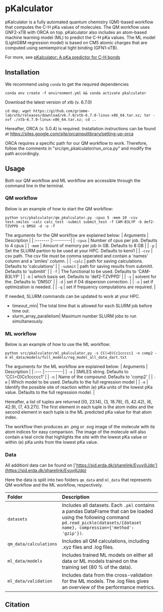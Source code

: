# pKalculator
pKalculator is a fully automated quantum chemistry (QM)-based workflow that computes the C-H pKa values of molecules. The QM workflow uses GNF2-xTB with ORCA on top.
pKalculator also includes an atom-based machine learning model (ML) to predict the C-H pKa values. The ML model (LightGBM regression model) is based on CM5 atomic charges that are computed using semiempirical tight binding (GFN1-xTB). 

For more, see [pKalculator: A pKa predictor for C-H bonds](https://www.google.com)

## Installation
We recommend using `conda` to get the required dependencies

    conda env create -f environment.yml && conda activate pkalculator

Download the latest version of xtb (v. 6.7.0)

    cd dep; wget https://github.com/grimme-lab/xtb/releases/download/v6.7.0/xtb-6.7.0-linux-x86_64.tar.xz; tar -xvf ./xtb-6.7.0-linux-x86_64.tar.xz; cd ..


Hereafter, ORCA (v. 5.0.4) is required. Installation instructions can be found at https://sites.google.com/site/orcainputlibrary/setting-up-orca

ORCA requires a specific path for our QM workflow to work. Therefore, follow the comments in "src/qm_pkalculator/run_orca.py" and modify the path accordingly.

## Usage
Both our QM workflow and ML workflow are accessible through the command line in the terminal.

### QM workflow
Below is an example of how to start the QM workflow:

    python src/pkalculator/qm_pkalculator.py -cpus 5 -mem 10 -csv test.smiles -calc calc_test -submit submit_test -f CAM-B3LYP -b def2-TZVPPD -s DMSO -d -o -f

The arguments for the QM workflow are explained below:
| Arguments    | Description | 
| :------- |:---------|
| `-cpus` | Number of cpus per job. Defaults to 4 cpus |
| `-mem` | Amount of memory per job in GB. Defaults to 8 GB |
| `-p` | Set the SLURM partion to be used at your HPC. Defaults to kemi1 |
| `-csv` | csv path. The csv file must be comma seperated and contain a 'names' column and a 'smiles' column. |
| `-calc` | path for saving calculations. Defaults to 'calculations' |
| `-submit` | path for saving results from submitit. Defaults to 'submitit' |
| `-f` | The functional to be used. Defaults to 'CAM-B3LYP' |
| `-b` | which basis set. Defaults to 'def2-TZVPPD' |
| `-s` | solvent for the. Defaults to 'DMSO' |
| `-d` | set if D4 dispersion correction. |
| `-o` | set if optimization is needed. |
| `-q` | set if frequency computations are required. |


If needed, SLURM commands can be updated to work at your HPC.

- timeout_min| The total time that is allowed for each SLURM job before time out.
- slurm_array_parallelism| Maximum number SLURM jobs to run simultaneously.


### ML workflow
Below is an example of how to use the ML workflow:
    
    python src/pkalculator/ml_pkalculator.py -s CC(=O)Cc1ccccc1 -n comp2 -m ml_data/models/full_models/reg_model_all_data_dart.txt

The arguments for the ML workflow are explained below:
| Arguments    | Description | 
| :--- |:---------|
| `-s` | SMILES string. Defaults to 'CC(=O)Cc1ccccc1' |
| `-n` | Name of the compound. Defaults to 'comp2' |
| `-m` | Which model to be used. Defaults to the full regression model |
| `-e` | Identify the possible site of reaction within (e) pKa units of the lowest pKa value. Defaults to the full regression model. |

Hereafter, a list of tuples are returned [(0, 23.14), (3, 18.78), (5, 42.42), (6, 42.9), (7, 43.27)]. The first element in each tuple is the atom index and the second element in each tuple is the ML predicted pKa value for that atom index.

The workflow then produces an .png or .svg image of the molecule with its atom indices for easy comparison. The image of the molecule will also contain a teal circle that highlights the site with the lowest pKa value or within (e) pKa units from the lowest pKa value.

### Data
All additionl data can be found on ['https://sid.erda.dk/sharelink/EyuyjllJdp'](https://sid.erda.dk/sharelink/EyuyjllJdp)

Here the data is split into two folders `qm_data` and `ml_data` that represents QM workflow and the ML workflow, respectively. 

| Folder    | Description |
| :------- |:---------|
| `datasets` | Includes all datasets. Each `.pkl` contains a pandas DataFrame that can be loaded using the following command `pd.read_pickle(datasets/{dataset name}, compression={'method': 'gzip'})`. |
| `qm_data/calculations` | Includes all QM calculations, including .xyz files and .log files. |
| `ml_data/models` | Includes trained ML models on either all data or ML models trained on the training set (80 % of the data). |
| `ml_data/validation` | Includes data from the cross-validation for the ML models. The .log files gives an overview of the performance metrics. |

## Citation
